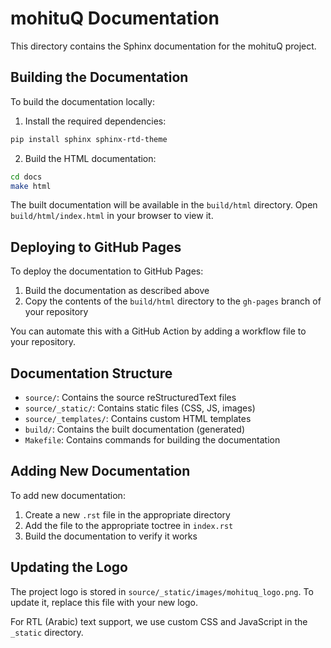 # mohituQ Documentation

This directory contains the Sphinx documentation for the mohituQ project.

## Building the Documentation

To build the documentation locally:

1. Install the required dependencies:

```bash
pip install sphinx sphinx-rtd-theme
```

2. Build the HTML documentation:

```bash
cd docs
make html
```

The built documentation will be available in the `build/html` directory. Open `build/html/index.html` in your browser to view it.

## Deploying to GitHub Pages

To deploy the documentation to GitHub Pages:

1. Build the documentation as described above
2. Copy the contents of the `build/html` directory to the `gh-pages` branch of your repository

You can automate this with a GitHub Action by adding a workflow file to your repository.

## Documentation Structure

- `source/`: Contains the source reStructuredText files
- `source/_static/`: Contains static files (CSS, JS, images)
- `source/_templates/`: Contains custom HTML templates
- `build/`: Contains the built documentation (generated)
- `Makefile`: Contains commands for building the documentation

## Adding New Documentation

To add new documentation:

1. Create a new `.rst` file in the appropriate directory
2. Add the file to the appropriate toctree in `index.rst`
3. Build the documentation to verify it works

## Updating the Logo

The project logo is stored in `source/_static/images/mohituq_logo.png`. To update it, replace this file with your new logo.

For RTL (Arabic) text support, we use custom CSS and JavaScript in the `_static` directory. 